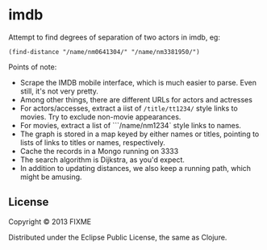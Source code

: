 # imdb

Attempt to find degrees of separation of two actors in imdb, eg:
~~~
(find-distance "/name/nm0641304/" "/name/nm3381950/")
~~~

Points of note:

* Scrape the IMDB mobile interface, which is much easier to parse.  Even still, it's not very pretty.
* Among other things, there are different URLs for actors and actresses
* For actors/accesses, extract a iist of ```/title/tt1234/``` style links to movies.  Try to exclude non-movie appearances.
* For movies, extract a list of ```/name/nm1234` style links to names.
* The graph is stored in a map keyed by either names or titles, pointing to lists of links to titles or names, respectively.
* Cache the records in a Mongo running on 3333
* The search algorithm is Dijkstra, as you'd expect.
* In addition to updating distances, we also keep a running path, which might be amusing.


## License

Copyright © 2013 FIXME

Distributed under the Eclipse Public License, the same as Clojure.
